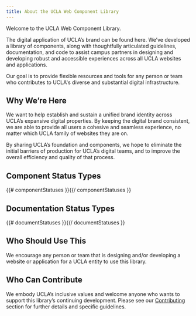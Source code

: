 ```yaml
---
title: About the UCLA Web Component Library
---
```

Welcome to the UCLA Web Component Library.

The digital application of UCLA’s brand can be found here. We’ve developed a library of components, along with thoughtfully articulated guidelines, documentation, and code to assist campus partners in designing and developing robust and accessible experiences across all UCLA websites and applications.

Our goal is to provide flexible resources and tools for any person or team who contributes to UCLA's diverse and substantial digital infrastructure.

## **Why We’re Here**

We want to help establish and sustain a unified brand identity across UCLA’s expansive digital properties. By keeping the digital brand consistent, we are able to provide all users a cohesive and seamless experience, no matter which UCLA family of websites they are on.

By sharing UCLA’s foundation and components, we hope to eliminate the initial barriers of production for UCLA’s digital teams, and to improve the overall efficiency and quality of that process.

## **Component Status Types**

{{# componentStatuses }}{{/ componentStatuses }}

## **Documentation Status Types**

{{# documentStatuses }}{{/ documentStatuses }}

## **Who Should Use This**

We encourage any person or team that is designing and/or developing a website or application for a UCLA entity to use this library.

## **Who Can Contribute**

We embody UCLA’s inclusive values and welcome anyone who wants to support this library’s continuing development. Please see our [Contributing](/build/%!CurrentVersion%!/docs/contribute/contributing.html) section for further details and specific guidelines.
